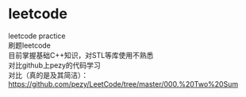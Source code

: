# leetcode
leetcode practice<br>
刷题leetcode<br>
目前掌握基础C++知识，对STL等库使用不熟悉<br>
对比github上pezy的代码学习<br>
对比（真的是及其简洁）：https://github.com/pezy/LeetCode/tree/master/000.%20Two%20Sum
